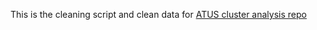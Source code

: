 This is the cleaning script and clean data for [ATUS cluster analysis repo](https://github.com/joemarlo/ATUS-cluster-analysis)